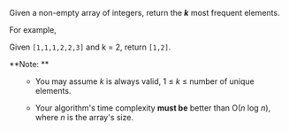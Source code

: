 

Given a non-empty array of integers, return the ***k*** most frequent elements.

For example,<br>
Given `[1,1,1,2,2,3]` and k = 2, return `[1,2]`.


**Note: **<br>
<ul>
- You may assume *k* is always valid, 1 &le; *k* &le; number of unique elements.
- Your algorithm's time complexity **must be** better than O(*n* log *n*), where *n* is the array's size.
</ul>

